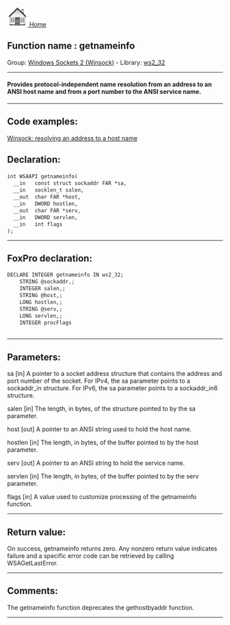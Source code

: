 [<img src="../../images/home.png"> Home ](https://github.com/VFPX/Win32API)  

## Function name : getnameinfo
Group: [Windows Sockets 2 (Winsock)](../../functions_group.md#Windows_Sockets_2_(Winsock))  -  Library: [ws2_32](../../libraries.md#ws2_32)  
***  


#### Provides protocol-independent name resolution from an address to an ANSI host name and from a port number to the ANSI service name.
***  


## Code examples:
[Winsock: resolving an address to a host name](../../samples/sample_570.md)  

## Declaration:
```foxpro  
int WSAAPI getnameinfo(
  __in   const struct sockaddr FAR *sa,
  __in   socklen_t salen,
  __out  char FAR *host,
  __in   DWORD hostlen,
  __out  char FAR *serv,
  __in   DWORD servlen,
  __in   int flags
);  
```  
***  


## FoxPro declaration:
```foxpro  
DECLARE INTEGER getnameinfo IN ws2_32;
	STRING @sockaddr,;
	INTEGER salen,;
	STRING @host,;
	LONG hostlen,;
	STRING @serv,;
	LONG servlen,;
	INTEGER procFlags
  
```  
***  


## Parameters:
sa [in]
A pointer to a socket address structure that contains the address and port number of the socket. For IPv4, the sa parameter points to a sockaddr_in structure. For IPv6, the sa parameter points to a sockaddr_in6 structure.

salen [in]
The length, in bytes, of the structure pointed to by the sa parameter.

host [out]
A pointer to an ANSI string used to hold the host name. 

hostlen [in]
The length, in bytes, of the buffer pointed to by the host parameter. 

serv [out]
A pointer to an ANSI string to hold the service name. 

servlen [in]
The length, in bytes, of the buffer pointed to by the serv parameter.

flags [in]
A value used to customize processing of the getnameinfo function.  
***  


## Return value:
On success, getnameinfo returns zero. Any nonzero return value indicates failure and a specific error code can be retrieved by calling WSAGetLastError.  
***  


## Comments:
The getnameinfo function deprecates the gethostbyaddr function.  
  
***  

